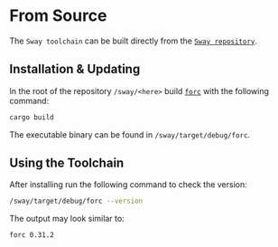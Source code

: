# From Source

The `Sway toolchain` can be built directly from the [`Sway repository`](https://github.com/FuelLabs/sway).

## Installation & Updating

<!-- markdown-link-check-disable -->
In the root of the repository `/sway/<here>` build [`forc`](https://fuellabs.github.io/sway/v0.56.0/book/forc/commands/index.html) with the following command:
<!-- markdown-link-check-enable -->

```bash
cargo build
```

The executable binary can be found in `/sway/target/debug/forc`.

## Using the Toolchain

After installing run the following command to check the version:

```bash
/sway/target/debug/forc --version
```

The output may look similar to:

```bash
forc 0.31.2
```
